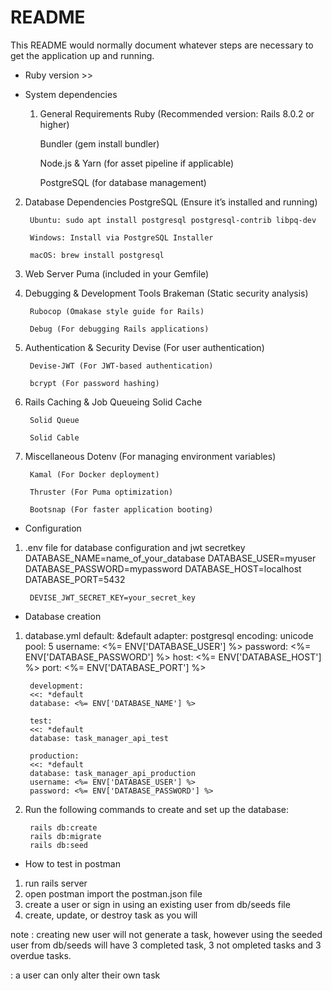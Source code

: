 # README

This README would normally document whatever steps are necessary to get the
application up and running.


* Ruby version >> 

* System dependencies

  1. General Requirements
        Ruby (Recommended version: Rails 8.0.2 or higher)

        Bundler (gem install bundler)

        Node.js & Yarn (for asset pipeline if applicable)

        PostgreSQL (for database management)

2. Database Dependencies
        PostgreSQL (Ensure it’s installed and running)

        Ubuntu: sudo apt install postgresql postgresql-contrib libpq-dev

        Windows: Install via PostgreSQL Installer

        macOS: brew install postgresql

3. Web Server
        Puma (included in your Gemfile)

4. Debugging & Development Tools
        Brakeman (Static security analysis)

        Rubocop (Omakase style guide for Rails)

        Debug (For debugging Rails applications)

5. Authentication & Security
        Devise (For user authentication)

        Devise-JWT (For JWT-based authentication)

        bcrypt (For password hashing)

6. Rails Caching & Job Queueing
        Solid Cache

        Solid Queue

        Solid Cable

7. Miscellaneous
        Dotenv (For managing environment variables)

        Kamal (For Docker deployment)

        Thruster (For Puma optimization)

        Bootsnap (For faster application booting)

        


* Configuration
1. .env file for database configuration and jwt secretkey
        DATABASE_NAME=name_of_your_database
        DATABASE_USER=myuser
        DATABASE_PASSWORD=mypassword
        DATABASE_HOST=localhost
        DATABASE_PORT=5432

        DEVISE_JWT_SECRET_KEY=your_secret_key

* Database creation
1. database.yml
        default: &default
        adapter: postgresql
        encoding: unicode
        pool: 5
        username: <%= ENV['DATABASE_USER'] %>
        password: <%= ENV['DATABASE_PASSWORD'] %>
        host: <%= ENV['DATABASE_HOST'] %>
        port: <%= ENV['DATABASE_PORT'] %>

        development:
        <<: *default
        database: <%= ENV['DATABASE_NAME'] %>

        test:
        <<: *default
        database: task_manager_api_test

        production:
        <<: *default
        database: task_manager_api_production
        username: <%= ENV['DATABASE_USER'] %>
        password: <%= ENV['DATABASE_PASSWORD'] %>
2. Run the following commands to create and set up the database:

        rails db:create
        rails db:migrate
        rails db:seed

* How to test in postman
1. run rails server
2. open postman import the postman.json file
3. create a user or sign in using an existing user from db/seeds file
4. create, update, or destroy task as you will

note
: creating new user will not generate a task, however using the seeded user from db/seeds will have 3 completed task, 3 not ompleted tasks and 3 overdue tasks.

:  a user can only alter their own task


